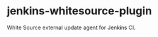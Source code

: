 jenkins-whitesource-plugin
==========================

White Source external update agent for Jenkins CI.
 